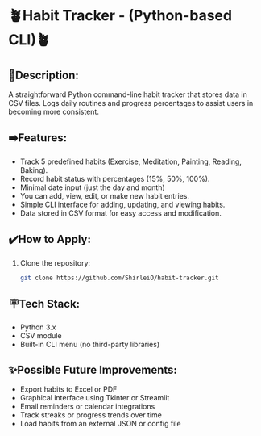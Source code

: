 # 🪴**Habit Tracker - (Python-based CLI)🪴**

## 📂**Description:**
A straightforward Python command-line habit tracker that stores data in CSV files.
Logs daily routines and progress percentages to assist users in becoming more consistent.


## ➡️**Features:**
- Track 5 predefined habits (Exercise, Meditation, Painting, Reading, Baking).
- Record habit status with percentages (15%, 50%, 100%).
- Minimal date input (just the day and month)
- You can add, view, edit, or make new habit entries.
- Simple CLI interface for adding, updating, and viewing habits.
- Data stored in CSV format for easy access and modification.

## ✔️**How to Apply:**
1. Clone the repository:
   ```bash
   git clone https://github.com/ShirleiO/habit-tracker.git


## 🪧**Tech Stack:**
- Python 3.x
- CSV module
- Built-in CLI menu (no third-party libraries)


## ✨**Possible Future Improvements:**
- Export habits to Excel or PDF
- Graphical interface using Tkinter or Streamlit
- Email reminders or calendar integrations
- Track streaks or progress trends over time
- Load habits from an external JSON or config file
